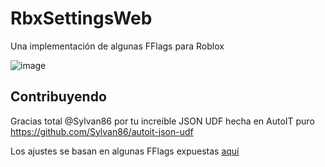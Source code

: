# RbxSettingsWeb
Una implementación de algunas FFlags para Roblox

![image](https://github.com/LuSlower/RbxSettingsWeb/assets/148411728/4c94d42c-19d1-4108-ad49-937d0cbd7d29)

## Contribuyendo

Gracias total @Sylvan86 por tu increíble JSON UDF hecha en AutoIT puro
https://github.com/Sylvan86/autoit-json-udf

Los ajustes se basan en algunas FFlags expuestas [aquí](https://github.com/catb0x/Roblox-Potato-FFlags)



